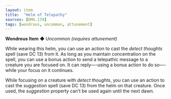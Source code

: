 ```yaml
---
layout: item
title:  "Helm of Telepathy"
sources: [DMG.174]
tags: [wondrous, uncommon, attunement]
---
```


**Wondrous Item** ◆ *Uncommon (requires attunement)*

While wearing this helm, you can use an action to cast the *detect thoughts* spell (save DC 13) from it. As long as you maintain concentration on the spell, you can use a bonus action to send a telepathic message to a creature you are focused on. It can reply—-using a bonus action to do so—-while your focus on it continues.

While focusing on a creature with *detect thoughts*, you can use an action to cast the *suggestion* spell (save DC 13) from the helm on that creature. Once used, the *suggestion* property can’t be used again until the next dawn.